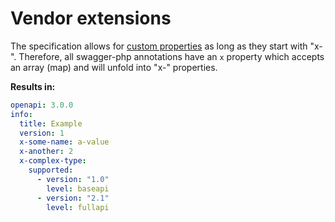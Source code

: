 # Vendor extensions

The specification allows for [custom properties](http://swagger.io/specification/#vendorExtensions)
as long as they start with "x-". Therefore, all swagger-php annotations have an `x` property which accepts an array (map)
and will unfold into "x-" properties.

<codeblock id="custom-property">
  <template v-slot:at>

<<< @/snippets/guide/vendor-extensions/custom_property_at.php

  </template>
  <template v-slot:an>

<<< @/snippets/guide/vendor-extensions/custom_property_an.php

  </template>
</codeblock>

**Results in:**

```yaml
openapi: 3.0.0
info:
  title: Example
  version: 1
  x-some-name: a-value
  x-another: 2
  x-complex-type:
    supported:
      - version: "1.0"
        level: baseapi
      - version: "2.1"
        level: fullapi
```

